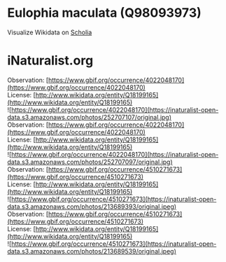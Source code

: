 
Eulophia maculata (Q98093973)
=============================
  
Visualize Wikidata on [Scholia](https://scholia.toolforge.org/taxon/Q98093973)
# iNaturalist.org
  
Observation: [https://www.gbif.org/occurrence/4022048170](https://www.gbif.org/occurrence/4022048170)  
License: [http://www.wikidata.org/entity/Q18199165](http://www.wikidata.org/entity/Q18199165)  
![https://www.gbif.org/occurrence/4022048170](https://inaturalist-open-data.s3.amazonaws.com/photos/252707107/original.jpg)  
Observation: [https://www.gbif.org/occurrence/4022048170](https://www.gbif.org/occurrence/4022048170)  
License: [http://www.wikidata.org/entity/Q18199165](http://www.wikidata.org/entity/Q18199165)  
![https://www.gbif.org/occurrence/4022048170](https://inaturalist-open-data.s3.amazonaws.com/photos/252707097/original.jpg)  
Observation: [https://www.gbif.org/occurrence/4510271673](https://www.gbif.org/occurrence/4510271673)  
License: [http://www.wikidata.org/entity/Q18199165](http://www.wikidata.org/entity/Q18199165)  
![https://www.gbif.org/occurrence/4510271673](https://inaturalist-open-data.s3.amazonaws.com/photos/213689393/original.jpeg)  
Observation: [https://www.gbif.org/occurrence/4510271673](https://www.gbif.org/occurrence/4510271673)  
License: [http://www.wikidata.org/entity/Q18199165](http://www.wikidata.org/entity/Q18199165)  
![https://www.gbif.org/occurrence/4510271673](https://inaturalist-open-data.s3.amazonaws.com/photos/213689539/original.jpeg)